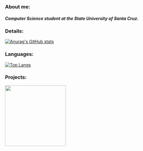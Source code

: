 ### About me:

##### Computer Science student at the State University of Santa Cruz.

### Details:

  [![Anurag's GitHub stats](https://github-readme-stats.vercel.app/api?username=Ishinaru&show_icons=tru&theme=highcontrast)](https://github.com/anuraghazra/github-readme-stats)

### Languages:

[![Top Langs](https://github-readme-stats.vercel.app/api/top-langs/?username=Ishinaru&theme=highcontrast)](https://github.com/anuraghazra/github-readme-stats)

### Projects:

<picture>
  <source media="(prefers-color-scheme: dark)" srcset="https://mystickermania.com/cdn/stickers/cartoons/sticker_5014-512x512.png">
  <img src="https://mystickermania.com/cdn/stickers/cartoons/sticker_5014-512x512.png" height=200 width=200 align = left>
</picture>
